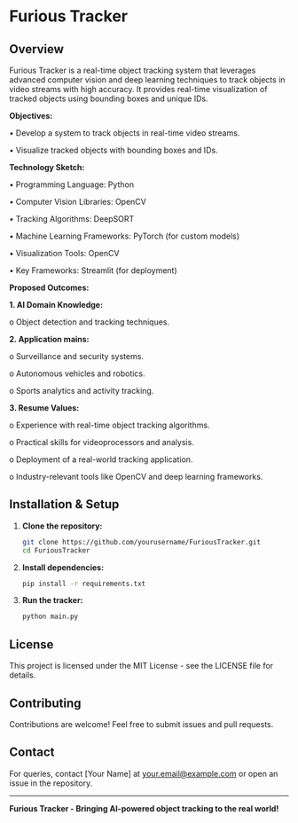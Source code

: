 # Furious Tracker

## Overview
Furious Tracker is a real-time object tracking system that leverages advanced computer vision and deep learning techniques to track objects in video streams with high accuracy. It provides real-time visualization of tracked objects using bounding boxes and unique IDs.

**Objectives:**

•	Develop a system to track objects in real-time video streams.

•	Visualize tracked objects with bounding boxes and IDs.

**Technology Sketch:**

•	Programming Language: Python

•	Computer Vision Libraries: OpenCV

•	Tracking Algorithms: DeepSORT

•	Machine Learning Frameworks: PyTorch (for custom models)

•	Visualization Tools: OpenCV

•	Key Frameworks: Streamlit (for deployment)

**Proposed Outcomes:**

**1.	AI Domain Knowledge:**

o	Object detection and tracking techniques.

**2.	Application mains:**
   
o	Surveillance and security systems.

o	Autonomous vehicles and robotics.

o	Sports analytics and activity tracking.

**3.	Resume Values:**

o	Experience with real-time object tracking algorithms.

o	Practical skills for videoprocessors and analysis.

o	Deployment of a real-world tracking application.

o	Industry-relevant tools like OpenCV and deep learning frameworks.


## Installation & Setup
1. **Clone the repository:**
   ```bash
   git clone https://github.com/yourusername/FuriousTracker.git
   cd FuriousTracker
   ```
2. **Install dependencies:**
   ```bash
   pip install -r requirements.txt
   ```
3. **Run the tracker:**
   ```bash
   python main.py
   ```

## License
This project is licensed under the MIT License - see the LICENSE file for details.

## Contributing
Contributions are welcome! Feel free to submit issues and pull requests.

## Contact
For queries, contact [Your Name] at your.email@example.com or open an issue in the repository.

---
**Furious Tracker - Bringing AI-powered object tracking to the real world!**

